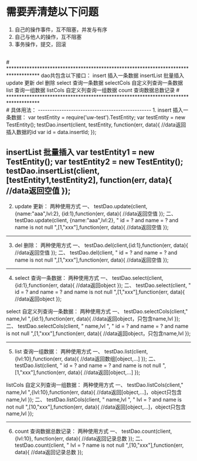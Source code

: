 # 需要弄清楚以下问题
1. 自己的操作事件，互不阻塞，并发与有序
2. 自己与他人的操作，互不阻塞
3. 事务操作，提交，回滚
<br>
# ************************************************************************************
dao共包含以下接口：
insert  插入一条数据
insertList  批量插入
update  更新
del   删除
select  查询一条数据
selectCols  自定义列查询一条数据
list    查询一组数据
listCols 自定义列查询一组数据
count   查询数据总数记录
# ************************************************************************************
<br>
# 具体用法：
------------------------------------------------
1. insert   插入一条数据：
var testEntity = require('uw-test').TestEntity;
var testEntity = new TestEntity();
testDao.insert(client, testEntity, function(err, data){
    //data返回插入数据的id
    var id = data.insertId;
});

insertList  批量插入
var testEntity1 = new TestEntity();
var testEntity2 = new TestEntity();
testDao.insertList(client, [testEntity1,testEntity2], function(err, data){
    //data返回空值
});
------------------------------------------------
2. update  更新：
两种使用方式
一、
testDao.update(client, {name:"aaa",lvl:2}, {id:1},function(err, data){
    //data返回空值
});
二、
testDao.update(client, {name:"aaa",lvl:2}, " id = ? and name = ? and name is not null ",[1,"xxx"],function(err, data){
    //data返回空值
});
------------------------------------------------
3. del   删除：
两种使用方式
一、
testDao.del(client,{id:1},function(err, data){
    //data返回空值
});
二、
testDao.del(client,  " id = ? and name = ? and name is not null ",[1,"xxx"],function(err, data){
    //data返回空值
});

------------------------------------------------
4. select  查询一条数据：
两种使用方式
一、
testDao.select(client,{id:1},function(err, data){
    //data返回object
});
二、
testDao.select(client,  " id = ? and name = ? and name is not null ",[1,"xxx"],function(err, data){
    //data返回object
});

select  自定义列查询一条数据：
两种使用方式
一、
testDao.selectCols(client," name,lvl ",{id:1},function(err, data){
    //data返回object，只包含name,lvl
});
二、
testDao.selectCols(client, " name,lvl ", " id = ? and name = ? and name is not null ",[1,"xxx"],function(err, data){
    //data返回object，只包含name,lvl
});

------------------------------------------------
5. list  查询一组数据：
两种使用方式
一、
testDao.list(client,{lvl:10},function(err, data){
    //data返回数组[object,...]
});
二、
testDao.list(client,  " id = ? and name = ? and name is not null ",[1,"xxx"],function(err, data){
    //data返回[object,...]
});

listCols  自定义列查询一组数据：
两种使用方式
一、
testDao.listCols(client," name,lvl ",{lvl:10},function(err, data){
    //data返回[object,...]，object只包含name,lvl
});
二、
testDao.listCols(client, " name,lvl ", " lvl = ? and name is not null ",[10,"xxx"],function(err, data){
    //data返回[object,...]，object只包含name,lvl
});

------------------------------------------------
6. count   查询数据总数记录：
两种使用方式
一、
testDao.count(client, {lvl:10}, function(err, data){
    //data返回记录总数
});
二、
testDao.count(client, " lvl = ?  name is not null ",[10,"xxx"],function(err, data){
    //data返回记录总数
});